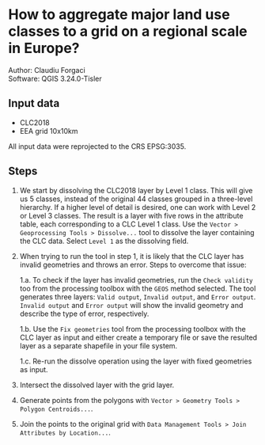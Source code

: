 # How to aggregate major land use classes to a grid on a regional scale in Europe?

Author: Claudiu Forgaci  
Software: QGIS 3.24.0-Tisler

## Input data

- CLC2018
- EEA grid 10x10km

All input data were reprojected to the CRS EPSG:3035.

## Steps

1. We start by dissolving the CLC2018 layer by Level 1 class. This will give us 5 classes, instead of the original 44 classes grouped in a three-level hierarchy. If a higher level of detail is desired, one can work with Level 2 or Level 3 classes. The result is a layer with five rows in the attribute table, each corresponding to a CLC Level 1 class. Use the `Vector > Geoprocessing Tools > Dissolve...` tool to dissolve the layer containing the CLC data. Select `Level 1` as the dissolving field.

2. When trying to run the tool in step 1, it is likely that the CLC layer has invalid geometries and throws an error. Steps to overcome that issue:

    1.a. To check if the layer has invalid geometries, run the `Check validity` too from the processing toolbox with the `GEOS` method selected. The tool generates three layers: `Valid output`, `Invalid output`, and `Error output`. `Invalid output` and `Error output` will show the invalid geometry and describe the type of error, respectively.

    1.b. Use the `Fix geometries` tool from the processing toolbox with the CLC layer as input and either create a temporary file or save the resulted layer as a separate shapefile in your file system.

    1.c. Re-run the dissolve operation using the layer with fixed geometries as input.

3. Intersect the dissolved layer with the grid layer.

4. Generate points from the polygons with `Vector > Geometry Tools > Polygon Centroids...`.

5. Join the points to the original grid with `Data Management Tools > Join Attributes by Location...`.  
